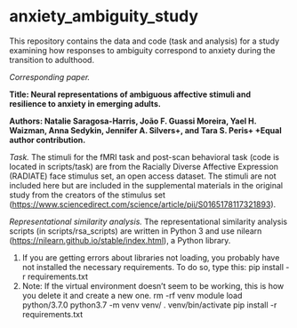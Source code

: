 # anxiety_ambiguity_study
This repository contains the data and code (task and analysis) for a study examining how responses to ambiguity correspond to anxiety during the transition to adulthood.

*Corresponding paper.*

**Title: Neural representations of ambiguous affective stimuli and resilience to anxiety in emerging adults.**

**Authors: Natalie Saragosa-Harris, João F. Guassi Moreira, Yael H. Waizman, Anna Sedykin, Jennifer A. Silvers+, and Tara S. Peris+
+Equal author contribution.**

*Task.*
The stimuli for the fMRI task and post-scan behavioral task (code is located in scripts/task) are from the Racially Diverse Affective Expression (RADIATE) face stimulus set, an open access dataset. The stimuli are not included here but are included in the supplemental materials in the original study from the creators of the stimulus set (https://www.sciencedirect.com/science/article/pii/S0165178117321893).

*Representational similarity analysis.*
The representational similarity analysis scripts (in scripts/rsa_scripts) are written in Python 3 and use nilearn (https://nilearn.github.io/stable/index.html), a Python library.

1. If you are getting errors about libraries not loading, you probably have not installed the necessary requirements. To do so, type this: pip install -r requirements.txt
2. Note: If the virtual environment doesn’t seem to be working, this is how you delete it and create a new one.
rm -rf venv
module load python/3.7.0
python3.7 -m venv venv/
. venv/bin/activate
pip install -r requirements.txt
